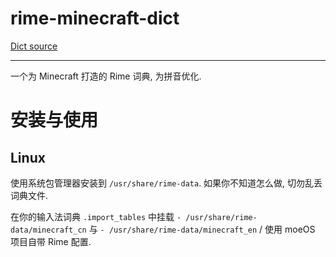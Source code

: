 # rime-minecraft-dict

[Dict source](https://github.com/Spectrollay/mclang_cn)

---

一个为 Minecraft 打造的 Rime 词典, 为拼音优化.

# 安装与使用

## Linux
使用系统包管理器安装到 `/usr/share/rime-data`. 如果你不知道怎么做, 切勿乱丢词典文件.

在你的输入法词典 `.import_tables` 中挂载 `- /usr/share/rime-data/minecraft_cn` 与 `- /usr/share/rime-data/minecraft_en` / 使用 moeOS 项目自带 Rime 配置.
